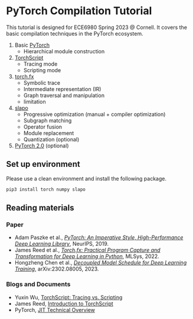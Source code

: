 # PyTorch Compilation Tutorial

This tutorial is designed for ECE6980 Spring 2023 @ Cornell. It covers the basic compilation techniques in the PyTorch ecosystem.

1. Basic [PyTorch](https://pytorch.org/)
    * Hierarchical module construction
2. [TorchScript](https://pytorch.org/docs/stable/jit.html)
    * Tracing mode
    * Scripting mode
3. [torch.fx](https://pytorch.org/docs/stable/fx.html)
    * Symbolic trace
    * Intermediate representation (IR)
    * Graph traversal and manipulation
    * limitation
4. [slapo](https://github.com/awslabs/slapo)
    * Progressive optimization (manual + compiler optimization)
    * Subgraph matching
    * Operator fusion
    * Module replacement
    * Quantization (optional)
5. [PyTorch 2.0](https://pytorch.org/get-started/pytorch-2.0/) (optional)


## Set up environment
Please use a clean environment and install the following package.

```bash
pip3 install torch numpy slapo
```


## Reading materials

### Paper
* Adam Paszke et al., [*PyTorch: An Imperative Style, High-Performance Deep Learning Library*](https://arxiv.org/abs/1912.01703), NeurIPS, 2019.
* James Reed et al., [*Torch.fx: Practical Program Capture and Transformation for Deep Learning in Python*](https://arxiv.org/abs/2112.08429), MLSys, 2022.
* Hongzheng Chen et al., [*Decoupled Model Schedule for Deep Learning Training*](https://arxiv.org/abs/2302.08005), arXiv:2302.08005, 2023.

### Blogs and Documents
* Yuxin Wu, [TorchScript: Tracing vs. Scripting](https://ppwwyyxx.com/blog/2022/TorchScript-Tracing-vs-Scripting/)
* James Reed, [Introduction to TorchScript](https://pytorch.org/tutorials/beginner/Intro_to_TorchScript_tutorial.html)
* PyTorch, [JIT Technical Overview](https://github.com/pytorch/pytorch/blob/master/torch/csrc/jit/OVERVIEW.md)